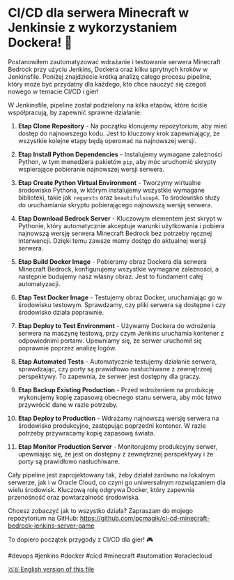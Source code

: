 # CI/CD dla serwera Minecraft w Jenkinsie z wykorzystaniem Dockera! 🚀

Postanowiłem zautomatyzować wdrażanie i testowanie serwera Minecraft Bedrock przy użyciu Jenkins, Dockera oraz kilku sprytnych kroków w Jenkinsfile. Poniżej znajdziecie krótką analizę całego procesu pipeline, który może być przydatny dla każdego, kto chce nauczyć się czegoś nowego w temacie CI/CD i gier!

W Jenkinsfile, pipeline został podzielony na kilka etapów, które ściśle współpracują, by zapewnić sprawne działanie:

1. **Etap Clone Repository** - Na początku klonujemy repozytorium, aby mieć dostęp do najnowszego kodu. Jest to kluczowy krok zapewniający, że wszystkie kolejne etapy będą operować na najnowszej wersji.

2. **Etap Install Python Dependencies** - Instalujemy wymagane zależności Python, w tym menedżera pakietów `pip`, aby móc uruchomić skrypty wspierające pobieranie najnowszej wersji serwera.

3. **Etap Create Python Virtual Environment** - Tworzymy wirtualne środowisko Pythona, w którym instalujemy wszystkie wymagane biblioteki, takie jak  `requests` oraz `beautifulsoup4`. To środowisko służy do uruchamiania skryptu pobierającego najnowszą wersję serwera.

4. **Etap Download Bedrock Server** - Kluczowym elementem jest skrypt w Pythonie, który automatycznie akceptuje warunki użytkowania i pobiera najnowszą wersję serwera Minecraft Bedrock bez potrzeby ręcznej interwencji. Dzięki temu zawsze mamy dostęp do aktualnej wersji serwera.

5. **Etap Build Docker Image** - Pobieramy obraz Dockera dla serwera Minecraft Bedrock, konfigurujemy wszystkie wymagane zależności, a następnie budujemy nasz własny obraz. Jest to fundament całej automatyzacji.

6. **Etap Test Docker Image** - Testujemy obraz Docker, uruchamiając go w środowisku testowym. Sprawdzamy, czy pliki serwera są dostępne i czy środowisko działa poprawnie.

7. **Etap Deploy to Test Environment** - Używamy Dockera do wdrożenia serwera na maszynę testową, przy czym Jenkins uruchamia kontener z odpowiednimi portami. Upewniamy się, że serwer uruchomił się poprawnie poprzez analizę logów.

8. **Etap Automated Tests** - Automatycznie testujemy działanie serwera, sprawdzając, czy porty są prawidłowo nasłuchiwane z zewnętrznej perspektywy. To zapewnia, że serwer jest dostępny dla graczy.

9. **Etap Backup Existing Production** - Przed wdrożeniem na produkcję wykonujemy kopię zapasową obecnego stanu serwera, aby móc łatwo przywrócić dane w razie potrzeby.

10. **Etap Deploy to Production** - Wdrażamy najnowszą wersję serwera na środowisko produkcyjne, zastępując poprzedni kontener. W razie potrzeby przywracamy kopię zapasową świata.

11. **Etap Monitor Production Server** - Monitorujemy produkcyjny serwer, upewniając się, że jest on dostępny z zewnętrznej perspektywy i że porty są prawidłowo nasłuchiwane.

Cały pipeline jest zaprojektowany tak, żeby działał zarówno na lokalnym serwerze, jak i w Oracle Cloud, co czyni go uniwersalnym rozwiązaniem dla wielu środowisk. Kluczową rolę odgrywa Docker, który zapewnia przenośność oraz powtarzalność środowiska.

Chcesz zobaczyć jak to wszystko działa? Zapraszam do mojego repozytorium na GitHub:
https://github.com/pcmagik/ci-cd-minecraft-bedrock-jenkins-server-game

To dopiero początek przygody z CI/CD dla gier! 🎮

#devops #jenkins #docker #cicd #minecraft #automation #oraclecloud

[🇬🇧 English version of this file](README.md)